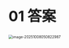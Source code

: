 # 01 答案

<img src="https://cvp.oss-cn-shanghai.aliyuncs.com/202510080508168.png" alt="image-20251008050822987" style="zoom:50%;" />

